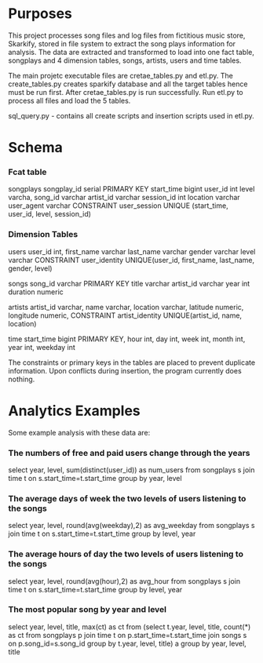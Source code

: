 # Purposes

This project processes song files and log files from fictitious music store, Skarkify,  stored in file system to extract the song plays information for analysis.  The data are extracted and transformed to load into one fact table, songplays and 4 dimension tables, songs, artists, users and time tables. 

The main projetc executable files are cretae_tables.py and etl.py. The create_tables.py creates sparkify database and all the target tables hence must be run first. After cretae_tables.py is run successfully. Run etl.py to process all files and load the 5 tables.

sql_query.py - contains all create scripts and insertion scripts used in etl.py.

# Schema

### Fcat table
songplays
    songplay_id serial PRIMARY KEY
    start_time bigint 
    user_id int 
    level varcha, 
    song_id varchar 
    artist_id varchar 
    session_id int 
    location varchar 
    user_agent varchar
    CONSTRAINT user_session UNIQUE (start_time, user_id, level, session_id)

### Dimension Tables
users
    user_id int, 
    first_name varchar 
    last_name varchar 
    gender varchar 
    level varchar
    CONSTRAINT user_identity UNIQUE(user_id, first_name, last_name, gender, level)
    
songs
    song_id varchar PRIMARY KEY 
    title varchar 
    artist_id varchar 
    year int 
    duration numeric

artists
    artist_id varchar, 
    name varchar, 
    location varchar, 
    latitude numeric, 
    longitude numeric,
    CONSTRAINT artist_identity UNIQUE(artist_id, name, location)

time
    start_time bigint PRIMARY KEY, 
    hour int, 
    day int, 
    week int, 
    month int, 
    year int, 
    weekday int

The constraints or primary keys in the tables are placed to prevent duplicate information. Upon conflicts during insertion, the program currently does nothing.

# Analytics Examples

Some example analysis with these data are:

### The numbers of free and paid users change through the years
select year, level, sum(distinct(user_id)) as num_users from songplays s join time t on s.start_time=t.start_time group by year, level

### The average days of week the two levels of users listening to the songs
select year, level, round(avg(weekday),2) as avg_weekday from songplays s join time t on s.start_time=t.start_time group by level, year

### The average hours of day the two levels of users listening to the songs
select year, level, round(avg(hour),2) as avg_hour from songplays s join time t on s.start_time=t.start_time group by level, year

### The most popular song by year and level
select year, level, title, max(ct) as ct from (select t.year, level, title, count(*) as ct from songplays p join time t on p.start_time=t.start_time join songs s on p.song_id=s.song_id group by t.year, level, title) a group by year, level, title